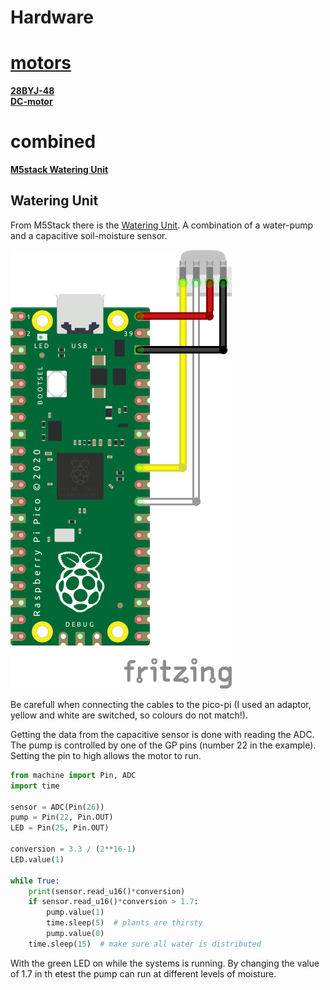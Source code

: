 # Hardware 

# [motors](Motors.md#motors)
**[28BYJ-48](Motors.md#28byj-48)** <br>
**[DC-motor](Motors.md#dc-motor-small)** <br>

# combined
**[M5stack Watering Unit](#watering-unit)** <br>

## Watering Unit 

From M5Stack there is the [Watering Unit](https://docs.m5stack.com/en/unit/watering). A combination of a water-pump and a capacitive soil-moisture sensor.

![Wiring of the RaspberryPi Pico and the 4 cables from the M5Stack](m5stack_watering_unit.png)

Be carefull when connecting the cables to the pico-pi (I used an adaptor, yellow and white are switched, so colours do not match!). 

Getting the data from the capacitive sensor is done with reading the ADC. The pump is controlled by one of the GP pins (number 22 in the example). Setting the pin to high allows the motor to run. 

```python
from machine import Pin, ADC
import time

sensor = ADC(Pin(26))
pump = Pin(22, Pin.OUT)
LED = Pin(25, Pin.OUT)

conversion = 3.3 / (2**16-1)
LED.value(1)

while True:
    print(sensor.read_u16()*conversion)
    if sensor.read_u16()*conversion > 1.7:
        pump.value(1)
        time.sleep(5)  # plants are thirsty
        pump.value(0)
    time.sleep(15)  # make sure all water is distributed
```
With the green LED on while the systems is running. By changing the value of 1.7 in th etest the pump can run at different levels of moisture. 
